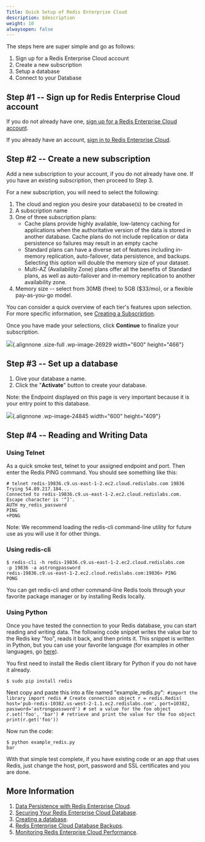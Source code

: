 ```yaml
---
Title: Quick Setup of Redis Enterprise Cloud
description: $description
weight: 10
alwaysopen: false
---
```

The steps here are super simple and go as follows:

1.  Sign up for a Redis Enterprise Cloud account
2.  Create a new subscription
3.  Setup a database
4.  Connect to your Database

Step \#1 -- Sign up for Redis Enterprise Cloud account
------------------------------------------------------

If you do not already have one, [sign up for a Redis Enterprise Cloud
account](https://app.redislabs.com/#/sign-up/tabs/redis-cloud?product=redis-cloud).

If you already have an account, [sign in to Redis Enterprise
Cloud](https://app.redislabs.com/#/login?).

Step \#2 -- Create a new subscription
-------------------------------------

Add a new subscription to your account, if you do not already have one.
If you have an existing subscription, then proceed to Step 3.

For a new subscription, you will need to select the following:

1.  The cloud and region you desire your database(s) to be created in
2.  A subscription name
3.  One of three subscription plans:
    -   Cache plans provide highly available, low-latency caching for
        applications when the authoritative version of the data is
        stored in another database. Cache plans do not include
        replication or data persistence so failures may result in an
        empty cache
    -   Standard plans can have a diverse set of features including
        in-memory replication, auto-failover, data persistence, and
        backups. Selecting this option will double the memory size of
        your dataset.
    -   Multi-AZ (Availability Zone) plans offer all the benefits of
        Standard plans, as well as auto-failover and in-memory
        replication to another availability zone.
4.  Memory size -- select from 30MB (free) to 5GB (\$33/mo), or a
    flexible pay-as-you-go model.

You can consider a quick overview of each tier's features upon
selection. For more specific information, see [Creating a
Subscription](/redis-cloud-documentation/administration/setup-editing/create-subscription/).

Once you have made your selections, click **Continue** to finalize your
subscription.

![](/wp-content/uploads/2017/02/new_sub.png){.alignnone .size-full
.wp-image-26929 width="600" height="466"}

Step \#3 -- Set up a database
-----------------------------

1.  Give your database a name.
2.  Click the "**Activate**" button to create your database.

Note: the Endpoint displayed on this page is very important because it
is your entry point to this database.

![](/wp-content/uploads/2017/02/rc-view-database-endpoint.png){.alignnone
.wp-image-24845 width="600" height="409"}

Step \#4 -- Reading and Writing Data
------------------------------------

### Using Telnet

As a quick smoke test, telnet to your assigned endpoint and port. Then
enter the Redis PING command. You should see something like this:

``` {style="border: 2px solid #ddd; background-color: #333; color: #fff; padding: 10px; -webkit-font-smoothing: auto;"}
# telnet redis-19836.c9.us-east-1-2.ec2.cloud.redislabs.com 19836
Trying 54.89.217.184...
Connected to redis-19836.c9.us-east-1-2.ec2.cloud.redislabs.com.
Escape character is '^]'.
AUTH my_redis_password
PING
+PONG
```

Note: We recommend loading the redis-cli command-line utility for future
use as you will use it for other things.

### Using redis-cli

``` {style="border: 2px solid #ddd; background-color: #333; color: #fff; padding: 10px; -webkit-font-smoothing: auto;"}
$ redis-cli -h redis-19836.c9.us-east-1-2.ec2.cloud.redislabs.com 
-p 19836 -a astrongpassword
redis-19836.c9.us-east-1-2.ec2.cloud.redislabs.com:19836> PING
PONG
```

You can get redis-cli and other command-line Redis tools through your
favorite package manager or by installing Redis locally.

### Using Python

Once you have tested the connection to your Redis database, you can
start reading and writing data. The following code snippet writes the
value bar to the Redis key "foo", reads it back, and then prints it.
This snippet is written in Python, but you can use your favorite
language (for examples in other languages, go
[here](/resources/how-to-redis-enterprise/)).

You first need to install the Redis client library for Python if you do
not have it already.

``` {style="border: 2px solid #ddd; background-color: #333; color: #fff; padding: 10px; -webkit-font-smoothing: auto;"}
$ sudo pip install redis
```

Next copy and paste this into a file named
"example\_redis.py":` #import the library import redis # Create connection object r = redis.Redis( host='pub-redis-10382.us-west-2-1.1.ec2.redislabs.com', port=10382, password='astrongpassword') # set a value for the foo object r.set('foo', 'bar') # retrieve and print the value for the foo object print(r.get('foo'))`

Now run the code:

``` {style="border: 2px solid #ddd; background-color: #333; color: #fff; padding: 10px; -webkit-font-smoothing: auto;"}
$ python example_redis.py
bar
```

With that simple test complete, if you have existing code or an app that
uses Redis, just change the host, port, password and SSL certificates
and you are done.

More Information
----------------

1.  [Data Persistence with Redis Enterprise
    Cloud](/redis-cloud-documentation/concepts/data-persistence-redis-cloud/).
2.  [Securing Your Redis Enterprise Cloud
    Database](/redis-cloud-documentation/administration/configuration/security/).
3.  [Creating a
    database](/redis-cloud-documentation/administration/setup-editing/creating-databases-redis-cloud/).
4.  [Redis Enterprise Cloud Database
    Backups](/redis-cloud-documentation/administration/configuration/backups/).
5.  [Monitoring Redis Enterprise Cloud
    Performance](/redis-cloud-documentation/administration/configuration/monitoring-alerting-metrics/).

